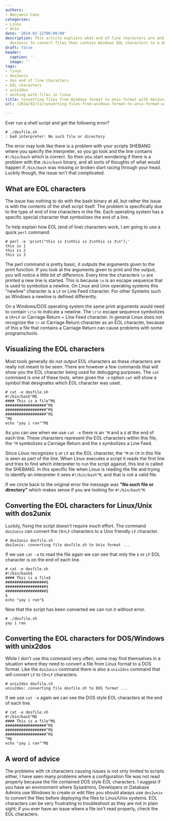 ```yaml
---
authors:
- Benjamin Cane
categories:
- Linux
- Unix
date: '2014-02-11T08:00:00'
description: This article explains what end of line characters are and how to use
  dos2unix to convert files that contain Windows EOL characters to a Unix format.
draft: false
header:
  caption: ''
  image: ''
tags:
- linux
- dos2unix
- dos end of line characters
- EOL characters
- unix2dos
- working with files in linux
title: Converting files from Windows format to Unix format with dos2unix
url: /2014/02/11/converting-files-from-windows-format-to-unix-format-with-dos2unix

---
```


Ever run a shell script and get the following error?

    # ./dosfile.sh 
    : bad interpreter: No such file or directory

The error may look like there is a problem with your scripts SHEBANG where you specify the interpreter, so you go look and the line contains `#!/bin/bash` which is correct. So then you start wondering if there is a problem with the `/bin/bash` binary, and all sorts of thoughts of what would happen if `/bin/bash` was missing or broken start racing through your head. Luckily though, the issue isn't that complicated.

## What are EOL characters

The issue has nothing to do with the bash binary at all, but rather the issue is with the contents of the shell script itself. The problem is specifically due to the type of end of line characters in the file. Each operating system has a specific special character that symbolizes the end of a line. 

To help explain how EOL (end of line) characters work, I am going to use a quick `perl` command.

    # perl -e 'print("this is 1\nthis is 2\nthis is 3\n");'
    this is 1
    this is 2
    this is 3

The perl command is pretty basic, it outputs the arguments given to the print function. If you look at the arguments given to print and the output, you will notice a little bit of difference. Every time the characters `\n` are printed a new line is started. This is because `\n` is an escape sequence that is used to symbolize a newline. On Linux and Unix operating systems this "newline" character is a `LF` or Line Feed character. For other Systems such as Windows a newline is defined differently. 

On a Windows/DOS operating system the same print arguments would need to contain `\r\n` to indicate a newline. The `\r\n` escape sequence symbolizes a `CR+LF` or Carriage Return + Line Feed character. In general Linux does not recognize the `\r` or Carriage Return character as an EOL character, because of this a file that contains a Carriage Return can cause problems with some programs/tools.

## Visualizing the EOL characters

Most tools generally do not output EOL characters as these characters are really not meant to be seen. There are however a few commands that will show you the EOL character being used for debugging purposes. The `cat` command is one of these tools, when given the `-e` option `cat` will show a symbol that designates which EOL character was used.

    # cat -e dosfile.sh 
    #!/bin/bash^M$
    #### This is a file^M$
    ##################^M$
    ##################^M$
    ##################^M$
    ^M$
    echo "yay i ran"^M$

As you can see when we use `cat -e` there is an `^M` and a `$` at the end of each line. These characters represent the EOL characters within this file, the `^M` symbolizes a Carriage Return and the `$` symbolizes a Line Feed.

Since Linux recognizes `$` or `LF` as the EOL character, the `^M` or `CR` in this file is seen as part of the line. When Linux executes a script it reads the first line and tries to find which interpreter to run the script against, this line is called the SHEBANG. In this specific file when Linux is reading the file and trying to identify an interpreter it sees `#!/bin/bash^M`, and that is not a valid file.

If we circle back to the original error the message was **"No such file or directory"** which makes sense if you are looking for `#!/bin/bash^M`.

## Converting the EOL characters for Linux/Unix with dos2unix

Luckily, fixing the script doesn't require much effort. The command `dos2unix` can convert the `CR+LF` characters to a Unix friendly `LF` character.

    # dos2unix dosfile.sh 
    dos2unix: converting file dosfile.sh to Unix format ...

If we use `cat -e` to read the file again we can see that only the `$` or `LF` EOL character is on the end of each line.

    # cat -e dosfile.sh 
    #!/bin/bash$
    #### This is a file$
    ##################$
    ##################$
    ##################$
    $
    echo "yay i ran"$

Now that the script has been converted we can run it without error.

    # ./dosfile.sh 
    yay i ran

## Converting the EOL characters for DOS/Windows with unix2dos

While I don't use this command very often, some may find themselves in a situation where they need to convert a file from Linux format to a DOS format. Like the `dos2unix` command there is also a `unix2dos` command that will convert `LF` to `CR+LF` characters. 

    # unix2dos dosfile.sh 
    unix2dos: converting file dosfile.sh to DOS format ...

If we use `cat -e` again we can see the DOS style EOL characters at the end of each line.

    # cat -e dosfile.sh 
    #!/bin/bash^M$
    #### This is a file^M$
    ##################^M$
    ##################^M$
    ##################^M$
    ^M$
    echo "yay i ran"^M$

## A word of advice

The problems with `CR` characters causing issues is not only limited to scripts either, I have seen many problems where a configuration file was not read properly because the file contained DOS style EOL characters. I suggest if you have an environment where Sysadmins, Developers or Database Admins use Windows to create or edit files you should always use `dos2unix` to convert the files before deploying the files to Linux/Unix systems. EOL characters can be very frustrating to troubleshoot as they are not in plain sight; if you ever have an issue where a file isn't read properly, check the EOL characters.
